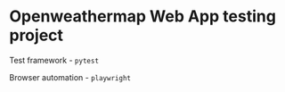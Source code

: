 # Openweathermap Web App testing project

Test framework - `pytest`

Browser automation - `playwright`
